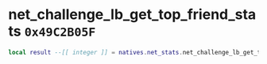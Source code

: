# net_challenge_lb_get_top_friend_stats `0x49C2B05F`

```lua
local result --[[ integer ]] = natives.net_stats.net_challenge_lb_get_top_friend_stats(_unk0 --[[ integer ]])
```